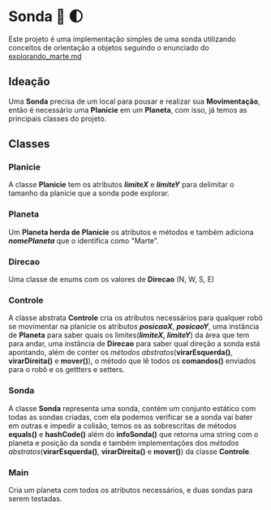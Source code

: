 

# Sonda :movie_camera: :first_quarter_moon:
Este projeto é uma implementação simples de uma sonda utilizando conceitos de orientação a objetos seguindo o enunciado do [explorando_marte.md](https://gist.github.com/elo7-developer/1a40c96a5d062b69f02c)
## Ideação
Uma **Sonda** precisa de um local para pousar e realizar sua **Movimentação**, então é necessário uma **Planície** em um **Planeta**, com isso,  já temos as principais classes do projeto.

## Classes
### Planicie
A classe **Planicie** tem os atributos ***limiteX*** e ***limiteY*** para delimitar o tamanho da planície que a sonda pode explorar.
###  Planeta
Um **Planeta herda de Planicie** os atributos e métodos e também adiciona ***nomePlaneta*** que o identifica como "Marte".
### Direcao
Uma classe de enums com os valores de **Direcao** (N, W, S, E)

### Controle
A classe abstrata **Controle** cria os atributos necessários para qualquer robô se movimentar na planície os atributos ***posicaoX***, ***posicaoY***, uma instância de **Planeta** para saber quais os limites(***limiteX, limiteY***) da área que tem para andar, uma instância de **Direcao** para saber qual direção a sonda está apontando, além de conter os *métodos abstratos*(**virarEsquerda()**, **virarDireita()** e **mover()**), o método que lê todos os **comandos()** enviados para o robô e os gettters e setters.
### Sonda
A classe **Sonda** representa uma sonda, contém um conjunto estático com todas as sondas criadas, com ela podemos verificar se a sonda vai bater em outras e impedir a colisão, temos os as sobrescritas de métodos **equals()** e **hashCode()** além do **infoSonda()** que retorna uma string com o planeta e posição da sonda e também implementações dos *métodos abstratos*(**virarEsquerda()**, **virarDireita()** e **mover()**) da classe **Controle**.

### Main
Cria um planeta com todos os atributos necessários, e duas sondas para serem testadas.

